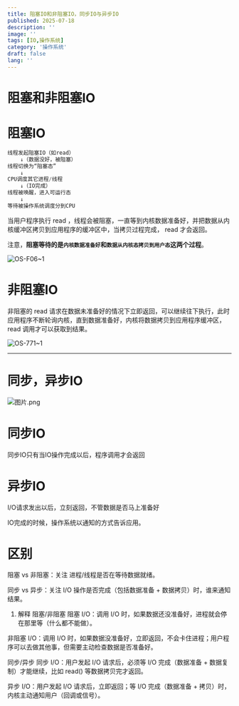 ```yaml
---
title: 阻塞IO和非阻塞IO，同步IO与异步IO
published: 2025-07-18
description: ''
image: ''
tags: [IO,操作系统]
category: '操作系统'
draft: false 
lang: ''
---
```


# 阻塞和非阻塞IO

# 阻塞IO

```jsx
线程发起阻塞IO（如read）
    ↓（数据没好，被阻塞）
线程切换为“阻塞态”
    ↓
CPU调度其它进程/线程
    ↓（IO完成）
线程被唤醒，进入可运行态
    ↓
等待被操作系统调度分到CPU
```

当⽤户程序执⾏ read ，线程会被阻塞，⼀直等到内核数据准备好，并把数据从内核缓冲区拷⻉到应⽤程序的缓冲区中，当拷⻉过程完成， read 才会返回。

注意，**阻塞等待的是`内核数据准备好`和`数据从内核态拷⻉到⽤户态`这两个过程**。

![OS-F06~1](https://blog.meowrain.cn/api/i/2025/07/18/10rukfc-1.webp)

# 非阻塞IO

⾮阻塞的 read 请求在数据未准备好的情况下⽴即返回，可以继续往下执⾏，此时应⽤程序不断轮询内核，直到数据准备好，内核将数据拷⻉到应⽤程序缓冲区， read 调⽤才可以获取到结果。



![OS-771~1](https://blog.meowrain.cn/api/i/2025/07/18/10rskv8-1.webp)




---


# 同步，异步IO

![图片.png](https://blog.meowrain.cn/api/i/2025/07/18/10t1y6z-1.webp)

# 同步IO

同步IO只有当IO操作完成以后，程序调用才会返回

# 异步IO

I/O请求发出以后，立刻返回，不管数据是否马上准备好

IO完成的时候，操作系统以通知的方式告诉应用。



# 区别
阻塞 vs 非阻塞：关注 进程/线程是否在等待数据就绪。

同步 vs 异步：关注 I/O 操作是否完成（包括数据准备 + 数据拷贝）时，谁来通知结果。

1. 解释
阻塞/非阻塞
阻塞 I/O：调用 I/O 时，如果数据还没准备好，进程就会停在那里等（什么都不能做）。

非阻塞 I/O：调用 I/O 时，如果数据没准备好，立即返回，不会卡住进程；用户程序可以去做其他事，但需要主动检查数据是否准备好。

同步/异步
同步 I/O：用户发起 I/O 请求后，必须等 I/O 完成（数据准备 + 数据复制）才能继续，比如 read() 等数据拷贝完才返回。

异步 I/O：用户发起 I/O 请求后，立即返回；等 I/O 完成（数据准备 + 拷贝）时，内核主动通知用户（回调或信号）。